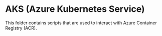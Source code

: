 # AKS (Azure Kubernetes Service)
This folder contains scripts that are used to interact with Azure Container Registry (ACR).
